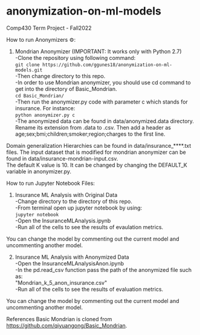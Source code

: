 # anonymization-on-ml-models
Comp430 Term Project - Fall2022


How to run Anonymizers :gear::

1) Mondrian Anonymizer (IMPORTANT: It works only with Python 2.7)<br>
-Clone the repository using following command:<br>
``` git clone https://github.com/ggunes18/anonymization-on-ml-models.git ```<br>
-Then change directory to this repo.<br>
-In order to use Mondrian anonymizer, you should use cd command to get into the directory of Basic_Mondrian.<br>
``` cd Basic_Mondrian/ ```<br>
-Then run the anonymizer.py code with parameter c which stands for insurance. For instance:<br>
``` python anonymizer.py c ```<br>
-The anonymized data can be found in data/anonymized.data directory. Rename its extension from .data to .csv. Then add a header as age;sex;bmi;children;smoker;region;charges to the first line.<br>

Domain generalization Hierarchies can be found in data/insurance_****.txt files. The input dataset that is modified for mondrian anonymizer can be found in data/insurance-mondrian-input.csv. <br>
The default K value is 10. It can be changed by changing the DEFAULT_K variable in anonymizer.py.<br>

How to run Jupyter Notebook Files:<br>
1) Insurance ML Analysis with Original Data<br>
-Change directory to the directory of this repo.<br>
-From terminal open up jupyter notebook by using:<br>
``` jupyter notebook ```<br>
-Open the InsuranceMLAnalysis.ipynb<br>
-Run all of the cells to see the results of evaulation metrics.<br>

You can change the model by commenting out the current model and uncommenting another model.<br>

2) Insurance ML Analysis with Anonymized Data<br>
-Open the InsuranceMLAnalysisAnon.ipynb<br>
-In the pd.read_csv function pass the path of the anonymized file such as:<br>
"Mondrian_k_5_anon_insurance.csv"<br>
-Run all of the cells to see the results of evaluation metrics.<br>

You can change the model by commenting out the current model and uncommenting another model.<br>


References
Basic Mondrian is cloned from https://github.com/qiyuangong/Basic_Mondrian.

